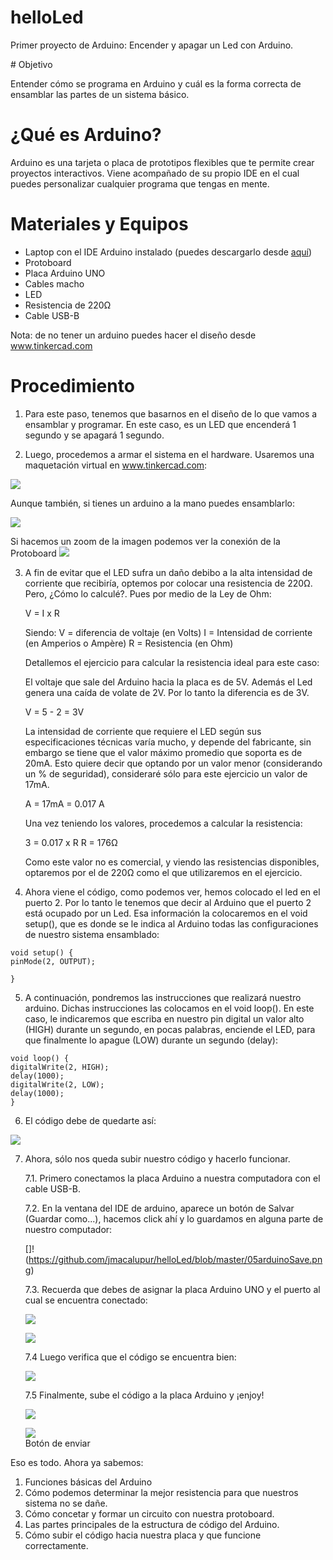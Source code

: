 # helloLed
Primer proyecto de Arduino: Encender y apagar un Led con Arduino.


# Objetivo 

Entender cómo se programa en Arduino y cuál es la forma correcta de ensamblar las partes de un sistema básico.


# ¿Qué es Arduino?

Arduino es una tarjeta o placa de prototipos flexibles que te permite crear proyectos interactivos. Viene acompañado de su propio IDE en el cual puedes personalizar cualquier programa que tengas en mente. 


# Materiales y Equipos

 - Laptop con el IDE Arduino instalado (puedes descargarlo desde [aquí](https://www.arduino.cc/en/Main/Software))
 - Protoboard 
 - Placa Arduino UNO
 - Cables macho
 - LED
 - Resistencia de 220Ω
 - Cable USB-B

 Nota: de no tener un arduino puedes hacer el diseño desde www.tinkercad.com

# Procedimiento

1. Para este paso, tenemos que basarnos en el diseño de lo que vamos a ensamblar y programar. En este caso, es un LED que encenderá 1 segundo y se apagará 1 segundo. 

2. Luego, procedemos a armar el sistema en el hardware. Usaremos una maquetación virtual en www.tinkercad.com:

![](https://github.com/jmacalupur/helloLed/blob/master/01arduinoTinkerCad.png)

Aunque también, si tienes un arduino a la mano puedes ensamblarlo:

![](https://github.com/jmacalupur/helloLed/blob/master/02fotoArduinoFisico.JPG)

Si hacemos un zoom de la imagen podemos ver la conexión de la Protoboard
![](https://github.com/jmacalupur/helloLed/blob/master/03arduinoZoom.png)


3. A fin de evitar que el LED sufra un daño debibo a la alta intensidad de corriente que recibiría, optemos por colocar una resistencia de 220Ω. Pero, ¿Cómo lo calculé?. Pues por medio de la Ley de Ohm:


	V = I x R

	Siendo:
	V = diferencia de voltaje (en Volts)
	I = Intensidad de corriente (en Amperios o Ampère)
	R = Resistencia (en Ohm)

	Detallemos el ejercicio para calcular la resistencia ideal para este caso:

	El voltaje que sale del Arduino hacia la placa es de 5V. Además el Led genera una caída de volate de  2V. Por lo tanto la diferencia es de 3V.

	V = 5 - 2 = 3V

	La intensidad de corriente que requiere el LED según sus especificaciones técnicas varía mucho, y depende del fabricante, sin embargo se tiene que el valor máximo promedio que soporta es de 20mA. Esto quiere decir que optando por un valor menor (considerando un % de seguridad), consideraré sólo para este ejercicio un valor de 17mA.  

	A = 17mA = 0.017 A

	Una vez teniendo los valores, procedemos a calcular la resistencia:

	3 = 0.017 x R
	R = 176Ω

	Como este valor no es comercial, y viendo las resistencias disponibles, optaremos por el de 220Ω como el que utilizaremos en el ejercicio.


4. Ahora viene el código, como podemos ver, hemos colocado el led en el puerto 2. Por lo tanto le tenemos que decir al Arduino que el puerto 2 está ocupado por un Led. Esa información la colocaremos en el void setup(), que es donde se le indica al Arduino todas las configuraciones de nuestro sistema ensamblado:

```
void setup() {
pinMode(2, OUTPUT);

}
```

5. A continuación, pondremos las instrucciones que realizará nuestro arduino. Dichas instrucciones las colocamos en el void loop(). En este caso, le indicaremos que escriba en nuestro pin digital un valor alto (HIGH) durante un segundo, en pocas palabras, enciende el LED, para que finalmente lo apague (LOW) durante un segundo (delay):

```
void loop() {
digitalWrite(2, HIGH);
delay(1000);
digitalWrite(2, LOW);
delay(1000);
}
```

6. El código debe de quedarte así:

![](https://github.com/jmacalupur/helloLed/blob/master/04arduinoCode.png)

7. Ahora, sólo nos queda subir nuestro código y hacerlo funcionar. 

	7.1. Primero conectamos la placa Arduino a nuestra computadora con el cable USB-B. 

	7.2. En la ventana del IDE de arduino, aparece un botón de Salvar (Guardar como...), hacemos click ahí y lo guardamos en alguna parte de nuestro computador:

	[]!(https://github.com/jmacalupur/helloLed/blob/master/05arduinoSave.png)

	7.3. Recuerda que debes de asignar la placa Arduino UNO y el puerto al cual se encuentra conectado:

	![](https://github.com/jmacalupur/helloLed/blob/master/09arduinoPlaca.png)
	
	![](https://github.com/jmacalupur/helloLed/blob/master/10arduinoPuerto.png)

	7.4 Luego verifica que el código se encuentra bien:

	![](https://github.com/jmacalupur/helloLed/blob/master/06arduinoVerify.png)

	7.5 Finalmente, sube el código a la placa Arduino y ¡enjoy!

	![](https://github.com/jmacalupur/helloLed/blob/master/07arduinoSend.png)

	![](https://github.com/jmacalupur/helloLed/blob/master/08arduinoSendZoom.png)	
	Botón de enviar


Eso es todo. Ahora ya sabemos:

1. Funciones básicas del Arduino
2. Cómo podemos determinar la mejor resistencia para que nuestros sistema no se dañe.
3. Cómo concetar y formar un circuito con nuestra protoboard.
4. Las partes principales de la estructura de código del Arduino. 
5. Cómo subir el código hacia nuestra placa y que funcione correctamente.


 




